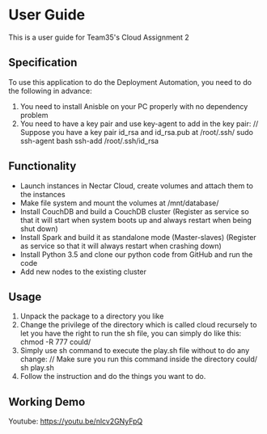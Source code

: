 # User Guide
This is a user guide for Team35's Cloud Assignment 2
## Specification
To use this application to do the Deployment Automation, you need to do the following in advance:
1. You need to install Anisble on your PC properly with no dependency problem
2. You need to have a key pair and use key-agent to add in the key pair:
		// Suppose you have a key pair id_rsa and id_rsa.pub at /root/.ssh/
		sudo ssh-agent bash
		ssh-add /root/.ssh/id_rsa
## Functionality
* Launch instances in Nectar Cloud, create volumes and attach them to the instances
* Make file system and mount the volumes at /mnt/database/
* Install CouchDB and build a CouchDB cluster (Register as service so that it will start when system boots up and always restart when being shut down)
* Install Spark and build it as standalone mode (Master-slaves) (Register as service so that it will always restart when crashing down)
* Install Python 3.5 and clone our python code from GitHub and run the code
* Add new nodes to the existing cluster
## Usage
1. Unpack the package to a directory you like
2. Change the privilege of the directory which is called cloud recursely to let you have the right to run the sh file, you can simply do like this:
		chmod -R 777 could/
3. Simply use sh command to execute the play.sh file without to do any change:
		// Make sure you run this command inside the directory could/
		sh play.sh
4. Follow the instruction and do the things you want to do.
## Working Demo
Youtube: https://youtu.be/nlcv2GNyFpQ
